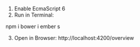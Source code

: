 1. Enable EcmaScript 6
2. Run in Terminal:

npm i
bower i
ember s

3. Open in Browser: http://localhost:4200/overview